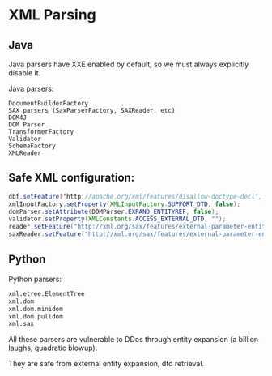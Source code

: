 # XML Parsing

## Java
Java parsers have XXE enabled by default, so we must always explicitly disable it.

Java parsers: 

```
DocumentBuilderFactory 
SAX parsers (SaxParserFactory, SAXReader, etc)
DOM4J
DOM Parser
TransformerFactory
Validator
SchemaFactory
XMLReader
```

## Safe XML configuration: 

```java
dbf.setFeature('http://apache.org/xml/features/disallow-doctype-decl', true);
xmlInputFactory.setProperty(XMLInputFactory.SUPPORT_DTD, false);
domParser.setAttribute(DOMParser.EXPAND_ENTITYREF, false);
validator.setProperty(XMLConstants.ACCESS_EXTERNAL_DTD, "");
reader.setFeature("http://xml.org/sax/features/external-parameter-entities", false);
saxReader.setFeature("http://xml.org/sax/features/external-parameter-entities", false);
```

## Python

Python parsers:

```python
xml.etree.ElementTree
xml.dom
xml.dom.minidom
xml.dom.pulldom
xml.sax
```

All these parsers are vulnerable to DDos through entity expansion (a billion laughs, quadratic blowup). 

They are safe from external entity expansion, dtd retrieval. 

